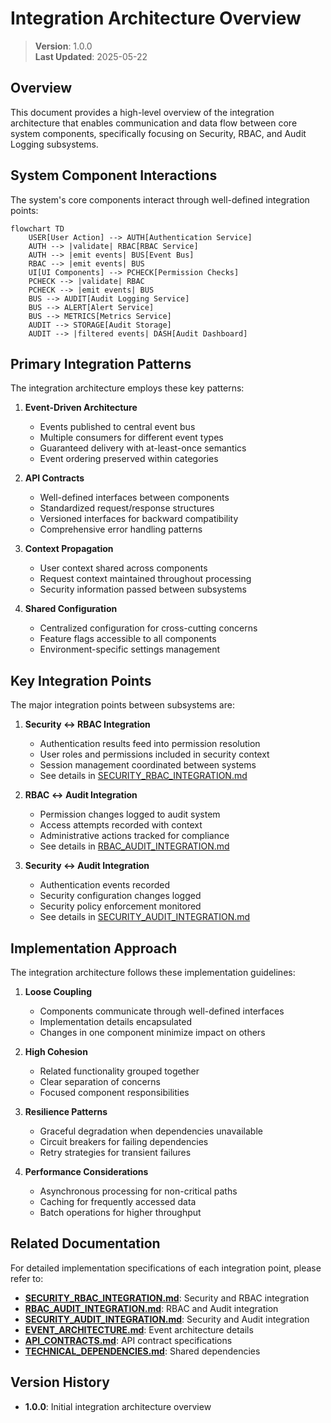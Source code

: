 
# Integration Architecture Overview

> **Version**: 1.0.0  
> **Last Updated**: 2025-05-22

## Overview

This document provides a high-level overview of the integration architecture that enables communication and data flow between core system components, specifically focusing on Security, RBAC, and Audit Logging subsystems.

## System Component Interactions

The system's core components interact through well-defined integration points:

```mermaid
flowchart TD
    USER[User Action] --> AUTH[Authentication Service]
    AUTH --> |validate| RBAC[RBAC Service]
    AUTH --> |emit events| BUS[Event Bus]
    RBAC --> |emit events| BUS
    UI[UI Components] --> PCHECK[Permission Checks]
    PCHECK --> |validate| RBAC
    PCHECK --> |emit events| BUS
    BUS --> AUDIT[Audit Logging Service]
    BUS --> ALERT[Alert Service]
    BUS --> METRICS[Metrics Service]
    AUDIT --> STORAGE[Audit Storage]
    AUDIT --> |filtered events| DASH[Audit Dashboard]
```

## Primary Integration Patterns

The integration architecture employs these key patterns:

1. **Event-Driven Architecture**
   - Events published to central event bus
   - Multiple consumers for different event types
   - Guaranteed delivery with at-least-once semantics
   - Event ordering preserved within categories

2. **API Contracts**
   - Well-defined interfaces between components
   - Standardized request/response structures
   - Versioned interfaces for backward compatibility
   - Comprehensive error handling patterns

3. **Context Propagation**
   - User context shared across components
   - Request context maintained throughout processing
   - Security information passed between subsystems

4. **Shared Configuration**
   - Centralized configuration for cross-cutting concerns
   - Feature flags accessible to all components
   - Environment-specific settings management

## Key Integration Points

The major integration points between subsystems are:

1. **Security ↔ RBAC Integration**
   - Authentication results feed into permission resolution
   - User roles and permissions included in security context
   - Session management coordinated between systems
   - See details in [SECURITY_RBAC_INTEGRATION.md](SECURITY_RBAC_INTEGRATION.md)

2. **RBAC ↔ Audit Integration**
   - Permission changes logged to audit system
   - Access attempts recorded with context
   - Administrative actions tracked for compliance
   - See details in [RBAC_AUDIT_INTEGRATION.md](RBAC_AUDIT_INTEGRATION.md)

3. **Security ↔ Audit Integration**
   - Authentication events recorded
   - Security configuration changes logged
   - Security policy enforcement monitored
   - See details in [SECURITY_AUDIT_INTEGRATION.md](SECURITY_AUDIT_INTEGRATION.md)

## Implementation Approach

The integration architecture follows these implementation guidelines:

1. **Loose Coupling**
   - Components communicate through well-defined interfaces
   - Implementation details encapsulated
   - Changes in one component minimize impact on others

2. **High Cohesion**
   - Related functionality grouped together
   - Clear separation of concerns
   - Focused component responsibilities

3. **Resilience Patterns**
   - Graceful degradation when dependencies unavailable
   - Circuit breakers for failing dependencies
   - Retry strategies for transient failures

4. **Performance Considerations**
   - Asynchronous processing for non-critical paths
   - Caching for frequently accessed data
   - Batch operations for higher throughput

## Related Documentation

For detailed implementation specifications of each integration point, please refer to:

- **[SECURITY_RBAC_INTEGRATION.md](SECURITY_RBAC_INTEGRATION.md)**: Security and RBAC integration
- **[RBAC_AUDIT_INTEGRATION.md](RBAC_AUDIT_INTEGRATION.md)**: RBAC and Audit integration
- **[SECURITY_AUDIT_INTEGRATION.md](SECURITY_AUDIT_INTEGRATION.md)**: Security and Audit integration
- **[EVENT_ARCHITECTURE.md](EVENT_ARCHITECTURE.md)**: Event architecture details
- **[API_CONTRACTS.md](API_CONTRACTS.md)**: API contract specifications
- **[TECHNICAL_DEPENDENCIES.md](TECHNICAL_DEPENDENCIES.md)**: Shared dependencies

## Version History

- **1.0.0**: Initial integration architecture overview
